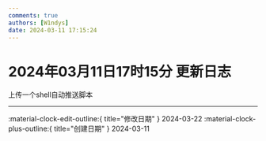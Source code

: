 ```yaml
---
comments: true
authors: [W1ndys]
date: 2024-03-11 17:15:24
---
```


# 2024年03月11日17时15分 更新日志

上传一个shell自动推送脚本

<!-- more -->
---

:material-clock-edit-outline:{ title="修改日期" } 2024-03-22
:material-clock-plus-outline:{ title="创建日期" } 2024-03-11
